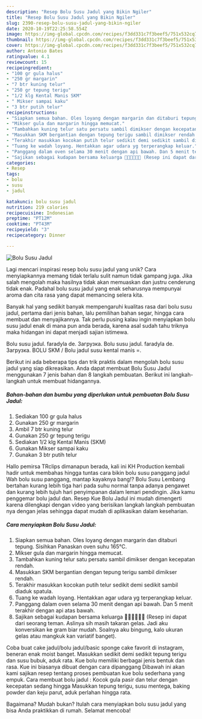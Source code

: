 ```yaml
---
description: "Resep Bolu Susu Jadul yang Bikin Ngiler"
title: "Resep Bolu Susu Jadul yang Bikin Ngiler"
slug: 2390-resep-bolu-susu-jadul-yang-bikin-ngiler
date: 2020-10-19T22:25:58.554Z
image: https://img-global.cpcdn.com/recipes/f3dd331c7f3beef5/751x532cq70/bolu-susu-jadul-foto-resep-utama.jpg
thumbnail: https://img-global.cpcdn.com/recipes/f3dd331c7f3beef5/751x532cq70/bolu-susu-jadul-foto-resep-utama.jpg
cover: https://img-global.cpcdn.com/recipes/f3dd331c7f3beef5/751x532cq70/bolu-susu-jadul-foto-resep-utama.jpg
author: Antonio Bates
ratingvalue: 4.1
reviewcount: 15
recipeingredient:
- "100 gr gula halus"
- "250 gr margarin"
- "7 btr kuning telur"
- "250 gr tepung terigu"
- "1/2 klg Kental Manis SKM"
- " Mikser sampai kaku"
- "3 btr putih telur"
recipeinstructions:
- "Siapkan semua bahan. Oles loyang dengan margarin dan ditaburi tepung. Sisihkan Panaskan oven suhu 165°C."
- "Mikser gula dan margarin hingga memucat."
- "Tambahkan kuning telur satu persatu sambil dimikser dengan kecepatan rendah."
- "Masukkan SKM bergantian dengan tepung terigu sambil dimikser rendah."
- "Terakhir masukkan kocokan putih telur sedikit demi sedikit sambil diaduk spatula."
- "Tuang ke wadah loyang. Hentakkan agar udara yg terperangkap keluar."
- "Panggang dalam oven selama 30 menit dengan api bawah. Dan 5 menit terakhir dengan api atas bawah."
- "Sajikan sebagai kudapan bersama keluarga 👨👩👦👧💑👫 (Resep ini dapat dari seorang teman. Aslinya sih masih takaran gelas. Jadi aku konversikan ke gram biar mudah. Soalnya aku bingung, kalo ukuran gelas atau mangkuk kan variatif banget)."
categories:
- Resep
tags:
- bolu
- susu
- jadul

katakunci: bolu susu jadul 
nutrition: 219 calories
recipecuisine: Indonesian
preptime: "PT12M"
cooktime: "PT43M"
recipeyield: "3"
recipecategory: Dinner

---
```



![Bolu Susu Jadul](https://img-global.cpcdn.com/recipes/f3dd331c7f3beef5/751x532cq70/bolu-susu-jadul-foto-resep-utama.jpg)

Lagi mencari inspirasi resep bolu susu jadul yang unik? Cara menyiapkannya memang tidak terlalu sulit namun tidak gampang juga. Jika salah mengolah maka hasilnya tidak akan memuaskan dan justru cenderung tidak enak. Padahal bolu susu jadul yang enak seharusnya mempunyai aroma dan cita rasa yang dapat memancing selera kita.

Banyak hal yang sedikit banyak mempengaruhi kualitas rasa dari bolu susu jadul, pertama dari jenis bahan, lalu pemilihan bahan segar, hingga cara membuat dan menyajikannya. Tak perlu pusing kalau ingin menyiapkan bolu susu jadul enak di mana pun anda berada, karena asal sudah tahu triknya maka hidangan ini dapat menjadi sajian istimewa.

Bolu susu jadul. faradyla de. Загрузка. Bolu susu jadul. faradyla de. Загрузка. BOLU SKM / Bolu jadul susu kental manis =.


Berikut ini ada beberapa tips dan trik praktis dalam mengolah bolu susu jadul yang siap dikreasikan. Anda dapat membuat Bolu Susu Jadul menggunakan 7 jenis bahan dan 8 langkah pembuatan. Berikut ini langkah-langkah untuk membuat hidangannya.

<!--inarticleads1-->

##### Bahan-bahan dan bumbu yang diperlukan untuk pembuatan Bolu Susu Jadul:

1. Sediakan 100 gr gula halus
1. Gunakan 250 gr margarin
1. Ambil 7 btr kuning telur
1. Gunakan 250 gr tepung terigu
1. Sediakan 1/2 klg Kental Manis (SKM)
1. Gunakan  Mikser sampai kaku
1. Gunakan 3 btr putih telur


Hallo pemirsa TRclips dimanapun berada, kali ini KH Production kembali hadir untuk membahas hingga tuntas cara bikin bolu susu panggang jadul Wah bolu susu panggang, mantap kayaknya bang!? Bolu Susu Lembang bertahan kurang lebih tiga hari pada suhu normal tanpa adanya pengawet dan kurang lebih tujuh hari penyimpanan dalam lemari pendingin. Jika kamu penggemar bolu jadul dan. Resep Kue Bolu Jadul ini mudah dimengerti karena dilengkapi dengan video yang berisikan langkah langkah pembuatan nya dengan jelas sehingga dapat mudah di aplikasikan dalam keseharian. 

<!--inarticleads2-->

##### Cara menyiapkan Bolu Susu Jadul:

1. Siapkan semua bahan. Oles loyang dengan margarin dan ditaburi tepung. Sisihkan Panaskan oven suhu 165°C.
1. Mikser gula dan margarin hingga memucat.
1. Tambahkan kuning telur satu persatu sambil dimikser dengan kecepatan rendah.
1. Masukkan SKM bergantian dengan tepung terigu sambil dimikser rendah.
1. Terakhir masukkan kocokan putih telur sedikit demi sedikit sambil diaduk spatula.
1. Tuang ke wadah loyang. Hentakkan agar udara yg terperangkap keluar.
1. Panggang dalam oven selama 30 menit dengan api bawah. Dan 5 menit terakhir dengan api atas bawah.
1. Sajikan sebagai kudapan bersama keluarga 👨👩👦👧💑👫 (Resep ini dapat dari seorang teman. Aslinya sih masih takaran gelas. Jadi aku konversikan ke gram biar mudah. Soalnya aku bingung, kalo ukuran gelas atau mangkuk kan variatif banget).


Coba buat cake jadul/bolu jadul/basic sponge cake favorit di instagram, beneran enak moist banget. Masukkan sedikit demi sedikit tepung terigu dan susu bubuk, aduk rata. Kue bolu memiliki berbagai jenis bentuk dan rasa. Kue ini biasanya dibuat dengan cara dipanggang Dibawah ini akan kami sajikan resep tentang proses pembuatan kue bolu sederhana yang empuk. Cara membuat bolu jadul : Kocok gula pasir dan telur dengan kecepatan sedang hingga Masukkan tepung terigu, susu mentega, baking powder dan keju parut, aduk perlahan hingga rata. 

Bagaimana? Mudah bukan? Itulah cara menyiapkan bolu susu jadul yang bisa Anda praktikkan di rumah. Selamat mencoba!
